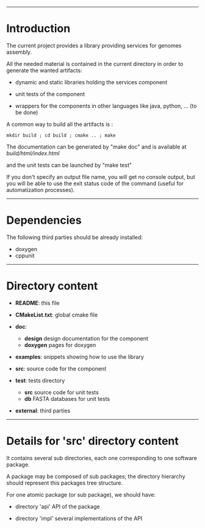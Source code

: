 --------------------------------------------------------------------------------
# Introduction

The current project provides a library providing services for genomes assembly.

All the needed material is contained in the current directory in order to 
generate the wanted artifacts:  

* dynamic and static libraries holding the services component

* unit tests of the component

* wrappers for the components in other languages like java, python, ... (to be done)

A common way to build all the artifacts is :

	mkdir build ; cd build ; cmake .. ; make

The documentation can be generated by "make doc" and is available at _build/html/index.html_

and the unit tests can be launched by "make test"
	
If you don't specify an output file name, you will get no console output, but you will be able to use the exit status code of the command (useful for automatization processes).

--------------------------------------------------------------------------------
# Dependencies

The following third parties should be already installed:

* doxygen
* cppunit

--------------------------------------------------------------------------------
# Directory content

* __README__:                  this file

* __CMakeList.txt__:           global cmake file

* __doc__:                 
    * __design__      design documentation for the component
    * __doxygen__     pages for doxygen

* __examples__:       snippets showing how to use the library                 

* __src__:            source code for the component

* __test__:           tests directory
    * __src__         source code for unit tests
    * __db__          FASTA databases for unit tests

* __external__:    third parties    

--------------------------------------------------------------------------------
# Details for 'src' directory content

It contains several sub directories, each one corresponding to one software package.

A package may be composed of sub packages; the directory hierarchy should represent
this packages tree structure.

For one atomic package (or sub package), we should have:

* directory 'api'       API of the package  

* directory 'impl'      several implementations of the API